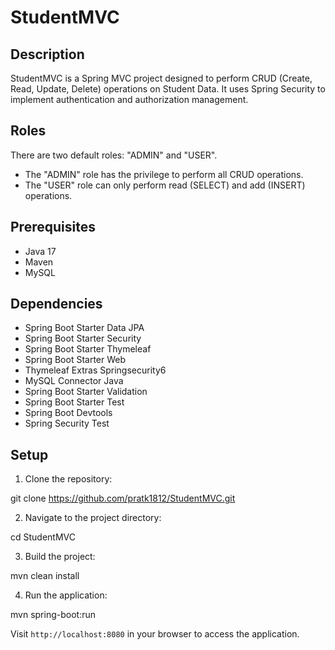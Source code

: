 # StudentMVC

## Description
StudentMVC is a Spring MVC project designed to perform CRUD (Create, Read, Update, Delete) operations on Student Data. It uses Spring Security to implement authentication and authorization management.

## Roles
There are two default roles: "ADMIN" and "USER". 
- The "ADMIN" role has the privilege to perform all CRUD operations.
- The "USER" role can only perform read (SELECT) and add (INSERT) operations.

## Prerequisites
- Java 17
- Maven
- MySQL

## Dependencies
- Spring Boot Starter Data JPA
- Spring Boot Starter Security
- Spring Boot Starter Thymeleaf
- Spring Boot Starter Web
- Thymeleaf Extras Springsecurity6
- MySQL Connector Java
- Spring Boot Starter Validation
- Spring Boot Starter Test
- Spring Boot Devtools
- Spring Security Test

## Setup
1. Clone the repository:

git clone https://github.com/pratk1812/StudentMVC.git

2. Navigate to the project directory:

cd StudentMVC

3. Build the project:

mvn clean install

4. Run the application:

mvn spring-boot:run

Visit `http://localhost:8080` in your browser to access the application.
